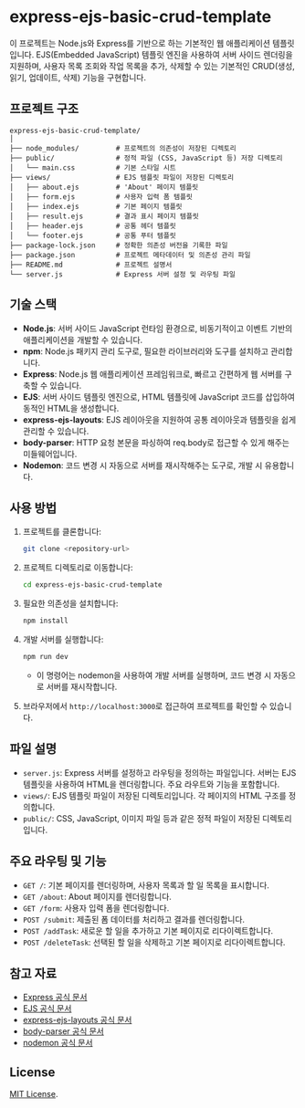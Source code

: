 # express-ejs-basic-crud-template

이 프로젝트는 Node.js와 Express를 기반으로 하는 기본적인 웹 애플리케이션 템플릿입니다. EJS(Embedded JavaScript) 템플릿 엔진을 사용하여 서버 사이드 렌더링을 지원하며, 사용자 목록 조회와 작업 목록을 추가, 삭제할 수 있는 기본적인 CRUD(생성, 읽기, 업데이트, 삭제) 기능을 구현합니다.

## 프로젝트 구조

```plaintext
express-ejs-basic-crud-template/
│
├── node_modules/         # 프로젝트의 의존성이 저장된 디렉토리
├── public/               # 정적 파일 (CSS, JavaScript 등) 저장 디렉토리
│   └── main.css          # 기본 스타일 시트
├── views/                # EJS 템플릿 파일이 저장된 디렉토리
│   ├── about.ejs         # 'About' 페이지 템플릿
│   ├── form.ejs          # 사용자 입력 폼 템플릿
│   ├── index.ejs         # 기본 페이지 템플릿
│   ├── result.ejs        # 결과 표시 페이지 템플릿
│   ├── header.ejs        # 공통 헤더 템플릿
│   └── footer.ejs        # 공통 푸터 템플릿
├── package-lock.json     # 정확한 의존성 버전을 기록한 파일
├── package.json          # 프로젝트 메타데이터 및 의존성 관리 파일
├── README.md             # 프로젝트 설명서
└── server.js             # Express 서버 설정 및 라우팅 파일
```

## 기술 스택

- **Node.js**: 서버 사이드 JavaScript 런타임 환경으로, 비동기적이고 이벤트 기반의 애플리케이션을 개발할 수 있습니다.
- **npm**: Node.js 패키지 관리 도구로, 필요한 라이브러리와 도구를 설치하고 관리합니다.
- **Express**: Node.js 웹 애플리케이션 프레임워크로, 빠르고 간편하게 웹 서버를 구축할 수 있습니다.
- **EJS**: 서버 사이드 템플릿 엔진으로, HTML 템플릿에 JavaScript 코드를 삽입하여 동적인 HTML을 생성합니다.
- **express-ejs-layouts**: EJS 레이아웃을 지원하여 공통 레이아웃과 템플릿을 쉽게 관리할 수 있습니다.
- **body-parser**: HTTP 요청 본문을 파싱하여 req.body로 접근할 수 있게 해주는 미들웨어입니다.
- **Nodemon**: 코드 변경 시 자동으로 서버를 재시작해주는 도구로, 개발 시 유용합니다.

## 사용 방법

1. 프로젝트를 클론합니다:

   ```bash
   git clone <repository-url>

   ```

2. 프로젝트 디렉토리로 이동합니다:

   ```bash
   cd express-ejs-basic-crud-template

   ```

3. 필요한 의존성을 설치합니다:

   ```bash
   npm install

   ```

4. 개발 서버를 실행합니다:

   ```bash
   npm run dev

   ```

   - 이 명령어는 nodemon을 사용하여 개발 서버를 실행하며, 코드 변경 시 자동으로 서버를 재시작합니다.

5. 브라우저에서 `http://localhost:3000`로 접근하여 프로젝트를 확인할 수 있습니다.

## 파일 설명

- `server.js`: Express 서버를 설정하고 라우팅을 정의하는 파일입니다. 서버는 EJS 템플릿을 사용하여 HTML을 렌더링합니다. 주요 라우트와 기능을 포함합니다.
- `views/`: EJS 템플릿 파일이 저장된 디렉토리입니다. 각 페이지의 HTML 구조를 정의합니다.
- `public/`: CSS, JavaScript, 이미지 파일 등과 같은 정적 파일이 저장된 디렉토리입니다.

## 주요 라우팅 및 기능

- `GET /`: 기본 페이지를 렌더링하며, 사용자 목록과 할 일 목록을 표시합니다.
- `GET /about`: About 페이지를 렌더링합니다.
- `GET /form`: 사용자 입력 폼을 렌더링합니다.
- `POST /submit`: 제출된 폼 데이터를 처리하고 결과를 렌더링합니다.
- `POST /addTask`: 새로운 할 일을 추가하고 기본 페이지로 리다이렉트합니다.
- `POST /deleteTask`: 선택된 할 일을 삭제하고 기본 페이지로 리다이렉트합니다.

## 참고 자료

- [Express 공식 문서](https://expressjs.com/)
- [EJS 공식 문서](https://www.npmjs.com/package/ejs)
- [express-ejs-layouts 공식 문서](https://www.npmjs.com/package/express-ejs-layouts)
- [body-parser 공식 문서](https://www.npmjs.com/package/body-parser)
- [nodemon 공식 문서](https://www.npmjs.com/package/nodemon)

## License

[MIT License](LICENSE).
